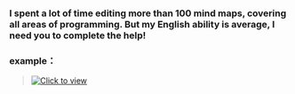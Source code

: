 ### I spent a lot of time editing more than 100 mind maps, covering all areas of programming. But my English ability is average, I need you to complete the help!

### example：

> [![Click to view](https://www.geekxh.com/demo-1.png)](https://www.geekxh.com/demo-1.png)